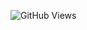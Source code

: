 
![GitHub Views](https://komarev.com/ghpvc/?username=hlj95&style=for-the-badge&color=blueviolet&label=VIEWS)
